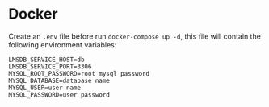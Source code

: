 # Docker

Create an `.env` file before run `docker-compose up -d`, this file will contain the following environment variables:

```
LMSDB_SERVICE_HOST=db
LMSDB_SERVICE_PORT=3306
MYSQL_ROOT_PASSWORD=root mysql password
MYSQL_DATABASE=database name
MYSQL_USER=user name
MYSQL_PASSWORD=user password
```